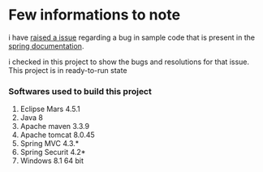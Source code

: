 # Few informations to note

i have [raised a issue](https://github.com/spring-projects/spring-security/issues/4470) regarding a bug in sample code that is present in the [spring documentation](http://docs.spring.io/spring-security/site/docs/4.2.x/reference/htmlsingle/#ns-form-and-basic).

i checked in this project to show the bugs and resolutions for that issue.
This project is in ready-to-run state

### Softwares used to build this project

1. Eclipse Mars 4.5.1
2. Java 8
3. Apache maven 3.3.9
4. Apache tomcat 8.0.45
5. Spring MVC 4.3.*
6. Spring Securit 4.2*
7. Windows 8.1 64 bit
